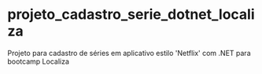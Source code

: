 # projeto_cadastro_serie_dotnet_localiza
Projeto para cadastro de séries em aplicativo estilo 'Netflix' com .NET para bootcamp Localiza
